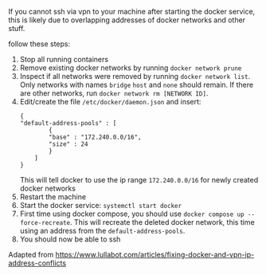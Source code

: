 If you cannot ssh via vpn to your machine after starting the docker service, this is likely due to overlapping addresses of docker networks and other stuff. 

follow these steps:

1. Stop all running containers
2. Remove existing docker networks by running `docker network prune`
3. Inspect if all networks were removed by running `docker network list`. Only networks with names `bridge` `host` and `none` should remain. If there are other networks, run `docker network rm [NETWORK ID]`. 
4. Edit/create the file `/etc/docker/daemon.json` and insert:
    ```
    {
    "default-address-pools" : [
            {
            "base" : "172.240.0.0/16",
            "size" : 24
            }
        ]
    } 
    ```
    This will tell docker to use the ip range `172.240.0.0/16` for newly created docker networks
5. Restart the machine 
6. Start the docker service: `systemctl start docker`
7. First time using docker compose, you should use `docker compose up --force-recreate`. This will recreate the deleted docker network, this time using an address from the `default-address-pools`. 
8. You should now be able to ssh


Adapted from https://www.lullabot.com/articles/fixing-docker-and-vpn-ip-address-conflicts 